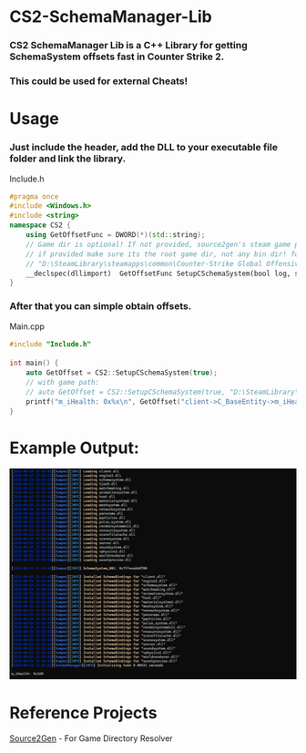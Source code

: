 # CS2-SchemaManager-Lib
### CS2 SchemaManager Lib is a C++ Library for getting SchemaSystem offsets fast in Counter Strike 2.
### This could be used for external Cheats!

# Usage
### Just include the header, add the DLL to your executable file folder and link the library.


Include.h
```c++
#pragma once
#include <Windows.h>
#include <string>
namespace CS2 {
	using GetOffsetFunc = DWORD(*)(std::string);
	// Game dir is optional! If not provided, source2gen's steam game path resolver will be used!
	// if provided make sure its the root game dir, not any bin dir! for example: 
	// "D:\SteamLibrary\steamapps\common\Counter-Strike Global Offensive"
	__declspec(dllimport)  GetOffsetFunc SetupCSchemaSystem(bool log, std::string gameDir = {});
}
```

### After that you can simple obtain offsets.

Main.cpp
```c++
#include "Include.h"

int main() {
	auto GetOffset = CS2::SetupCSchemaSystem(true);
	// with game path:
	// auto GetOffset = CS2::SetupCSchemaSystem(true, "D:\SteamLibrary\steamapps\common\Counter-Strike Global Offensive");
	printf("m_iHealth: 0x%x\n", GetOffset("client->C_BaseEntity->m_iHealth"));
}
```

# Example Output:
![Example Output](https://raw.githubusercontent.com/xsip/CS2-Schema-Manager-Lib/refs/heads/main/Output.png "Example Output")


# Reference Projects

[Source2Gen](https://github.com/neverlosecc/source2gen "Source2Gen") - For Game Directory Resolver
